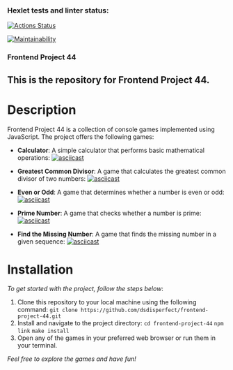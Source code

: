 


### Hexlet tests and linter status:
[![Actions Status](https://github.com/dsdisperfect/frontend-project-44/workflows/hexlet-check/badge.svg)](https://github.com/dsdisperfect/frontend-project-44/actions)

[![Maintainability](https://api.codeclimate.com/v1/badges/6a8e6b810eb3fcaf7044/maintainability)](https://codeclimate.com/github/dsdisperfect/frontend-project-44/maintainability)


### Frontend Project 44
## This is the repository for Frontend Project 44.


# Description

Frontend Project 44 is a collection of console games implemented using JavaScript. The project offers the following games:

* **Calculator**: A simple calculator that performs basic mathematical operations: [![asciicast](https://asciinema.org/a/NUrG9bsIpPtIfXuyETkUYuokp.svg)](https://asciinema.org/a/NUrG9bsIpPtIfXuyETkUYuokp)

* **Greatest Common Divisor**: A game that calculates the greatest common divisor of two numbers: [![asciicast](https://asciinema.org/a/be4e5qCMfm0sqtjz20weX9SSP.svg)](https://asciinema.org/a/be4e5qCMfm0sqtjz20weX9SSP)

* **Even or Odd**: A game that determines whether a number is even or odd: [![asciicast](https://asciinema.org/a/h25eFfUCmtDZff2ZhtwTnqzzp.svg)](https://asciinema.org/a/h25eFfUCmtDZff2ZhtwTnqzzp)

* **Prime Number**: A game that checks whether a number is prime: [![asciicast](https://asciinema.org/a/yIXvMqudEbCRQoEIfSCVSxDxy.svg)](https://asciinema.org/a/yIXvMqudEbCRQoEIfSCVSxDxy)

* **Find the Missing Number**: A game that finds the missing number in a given sequence: [![asciicast](https://asciinema.org/a/Bs7ruW2BK1zHFDnyAL02QwUOe.svg)](https://asciinema.org/a/Bs7ruW2BK1zHFDnyAL02QwUOe)


# Installation
*To get started with the project, follow the steps below*:
1. Clone this repository to your local machine using the following command:
`git clone https://github.com/dsdisperfect/frontend-project-44.git`
2. Install and navigate to the project directory:
`cd frontend-project-44`
`npm link`
`make install`
3. Open any of the games in your preferred web browser or run them in your terminal.

*Feel free to explore the games and have fun!*


